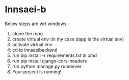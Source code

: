 # Innsaei-b
Below steps are wrt windows -
1. clone the repo
2. create virtual env (in my case dapp is the virtual env)
3. activate virtual env
4. cd to innsaeibackend 
5. run pip install -r requirements.txt in cmd
6. run pip install django-cors-headers
7. run python manage.py runserver
8. Your project is running!
